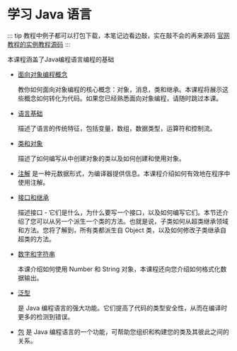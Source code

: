 # 学习 Java 语言

::: tip
教程中例子都可以打包下载，本笔记边看边敲，实在敲不会的再来源码
[官网教程的实例教程源码](http://download.oracle.com/otn-pub/java/jdk/8u171-b11-demos/512cd62ec5174c3487ac17c61aaa89e8/jdk-8u171-windows-x64-demos.zip)
:::

本课程涵盖了Java编程语言编程的基础

* [面向对象编程概念](./concepts/index.md)

    教你如何面向对象编程的核心概念：对象，消息，类和继承。本课程将展示这些概念如何转化为代码。如果您已经熟悉面向对象编程，请随时跳过本课。

* [语言基础](./nutsandbolts/index.md)

    描述了语言的传统特征，包括变量，数组，数据类型，运算符和控制流。
* [类和对象](./javaoo/index.md)

    描述了如何编写从中创建对象的类以及如何创建和使用对象。

* [注解](./annotations/index.md)
    是一种元数据形式，为编译器提供信息。本课程介绍如何有效地在程序中使用注解。

* [接口和继承](./iandi/index.md)

    描述接口 - 它们是什么，为什么要写一个接口，以及如何编写它们。本节还介绍了您可以从另一个派生一个类的方法。也就是说，子类如何从超类继承领域和方法。您将了解到，所有类都派生自 Object 类，以及如何修改子类继承自超类的方法。

* [数字和字符串](./data/index.md)

    本课介绍如何使用 Number 和 String 对象，本课程还向您介绍如何格式化数据输出。

* [泛型](./generics/index.md)

    是 Java 编程语言的强大功能。它们提高了代码的类型安全性，从而在编译时更多的检测到错误。
* [包](./package/index.md) 是 Java 编程语言的一个功能，可帮助您组织和构建您的类及其彼此之间的关系。
